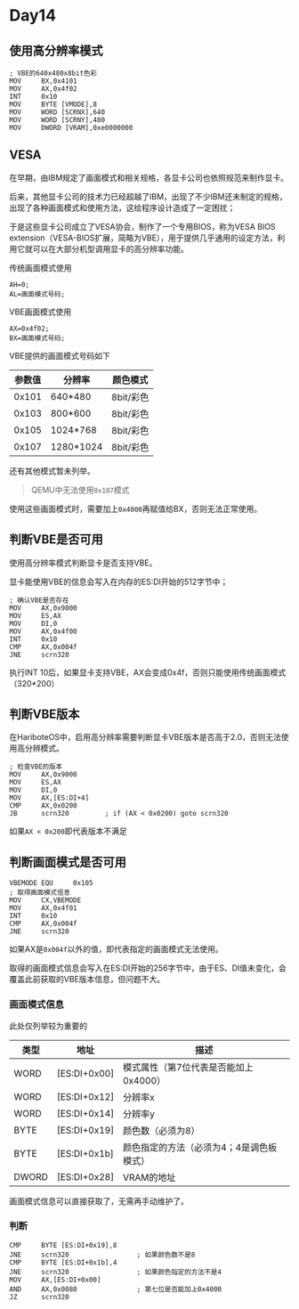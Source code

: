 # Day14

## 使用高分辨率模式

```
; VBE的640x480x8bit色彩
MOV     BX,0x4101
MOV     AX,0x4f02
INT     0x10
MOV     BYTE [VMODE],8
MOV     WORD [SCRNX],640
MOV     WORD [SCRNY],480
MOV     DWORD [VRAM],0xe0000000
```

## VESA

在早期，由IBM规定了画面模式和相关规格，各显卡公司也依照规范来制作显卡。

后来，其他显卡公司的技术力已经超越了IBM，出现了不少IBM还未制定的规格，出现了各种画面模式和使用方法，这给程序设计造成了一定困扰；

于是这些显卡公司成立了VESA协会，制作了一个专用BIOS，称为VESA BIOS extension（VESA-BIOS扩展，简略为VBE），用于提供几乎通用的设定方法，利用它就可以在大部分机型调用显卡的高分辨率功能。

传统画面模式使用

```
AH=0;
AL=画面模式号码;
```

VBE画面模式使用

```
AX=0x4f02;
BX=画面模式号码;
```

VBE提供的画面模式号码如下

| 参数值 | 分辨率    | 颜色模式  |
| ------ | --------- | --------- |
| 0x101  | 640*480   | 8bit/彩色 |
| 0x103  | 800*600   | 8bit/彩色 |
| 0x105  | 1024*768  | 8bit/彩色 |
| 0x107  | 1280*1024 | 8bit/彩色 |

还有其他模式暂未列举。

> QEMU中无法使用`0x107`模式

使用这些画面模式时，需要加上`0x4000`再赋值给BX，否则无法正常使用。

## 判断VBE是否可用

使用高分辨率模式判断显卡是否支持VBE。

显卡能使用VBE的信息会写入在内存的ES:DI开始的512字节中；

```assembly
; 确认VBE是否存在
MOV     AX,0x9000
MOV     ES,AX
MOV     DI,0
MOV     AX,0x4f00
INT     0x10
CMP     AX,0x004f
JNE     scrn320
```

执行INT 10后，如果显卡支持VBE，AX会变成0x4f，否则只能使用传统画面模式（320*200）

## 判断VBE版本

在HariboteOS中，启用高分辨率需要判断显卡VBE版本是否高于2.0，否则无法使用高分辨模式。

```assembly
; 检查VBE的版本
MOV     AX,0x9000
MOV     ES,AX
MOV     DI,0
MOV     AX,[ES:DI+4]
CMP     AX,0x0200
JB      scrn320         ; if (AX < 0x0200) goto scrn320
```

如果`AX < 0x200`即代表版本不满足

## 判断画面模式是否可用

```assembly
VBEMODE EQU     0x105
; 取得画面模式信息
MOV     CX,VBEMODE
MOV     AX,0x4f01
INT     0x10
CMP     AX,0x004f
JNE     scrn320
```

如果AX是`0x004f`以外的值，即代表指定的画面模式无法使用。

取得的画面模式信息会写入在ES:DI开始的256字节中，由于ES、DI值未变化，会覆盖此前获取的VBE版本信息，但问题不大。

### 画面模式信息

此处仅列举较为重要的

| 类型  | 地址         | 描述                                     |
| ----- | ------------ | ---------------------------------------- |
| WORD  | [ES:DI+0x00] | 模式属性（第7位代表是否能加上0x4000）    |
| WORD  | [ES:DI+0x12] | 分辨率x                                  |
| WORD  | [ES:DI+0x14] | 分辨率y                                  |
| BYTE  | [ES:DI+0x19] | 颜色数（必须为8）                        |
| BYTE  | [ES:DI+0x1b] | 颜色指定的方法（必须为4；4是调色板模式） |
| DWORD | [ES:DI+0x28] | VRAM的地址                               |

画面模式信息可以直接获取了，无需再手动维护了。

### 判断

```assembly
CMP     BYTE [ES:DI+0x19],8
JNE     scrn320					; 如果颜色数不是8
CMP     BYTE [ES:DI+0x1b],4
JNE     scrn320					; 如果颜色指定的方法不是4
MOV     AX,[ES:DI+0x00]
AND     AX,0x0080				; 第七位是否能加上0x4000
JZ      scrn320
```

